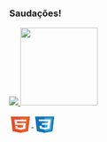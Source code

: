 ### Saudações!
<div align="left">
  <a href="https://github.com/LeoBarbudo">
  <img height="140em" src="https://github-readme-stats.vercel.app/api?username=LeoBarbudo&show_icons=true&theme=dark&include_all_commits=true&count_private=true"/>
  <img height="140em" width="140em" src="https://github-readme-stats.vercel.app/api/top-langs/?username=LeoBarbudo&layout=compact&langs_count=7&theme=dark"/>
</div>
  
<div style="display: inline_block"><br>
  <img align="center" alt="Rafa-HTML" height="30" width="40" src="https://raw.githubusercontent.com/devicons/devicon/master/icons/html5/html5-original.svg">
  <img align="center" alt="Rafa-CSS" height="30" width="40" src="https://raw.githubusercontent.com/devicons/devicon/master/icons/css3/css3-original.svg">
</div>
